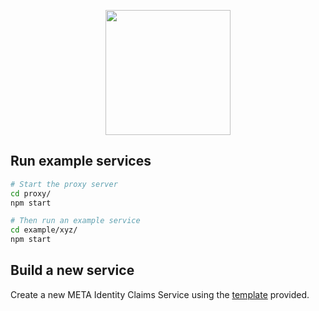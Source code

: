 <p align='center'>
  <img src='https://user-images.githubusercontent.com/1913316/33278996-00fa18d6-d395-11e7-9c76-47e62d10b626.png' width='200'/>
</p>

## Run example services
```bash
# Start the proxy server
cd proxy/
npm start

# Then run an example service
cd example/xyz/
npm start
```

## Build a new service
Create a new META Identity Claims Service using the [template](/template)
provided.
